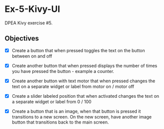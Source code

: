 # Ex-5-Kivy-UI
DPEA Kivy exercise #5.


## Objectives
- [X] Create a button that when pressed toggles the text on the button between on and off
- [X] Create another button that when pressed displays the number of times you have pressed the button - example a counter.
- [X] Create another button with text motor that when pressed changes the text on a separate widget or label from motor on / motor off
- [X] Create a slider labeled position that when activated changes the text on a separate widget or label from 0 / 100
- [X] Create a button that is an image, when that button is pressed it transitions to a new screen. On the new screen, have another image button that transitions back to the main screen.

